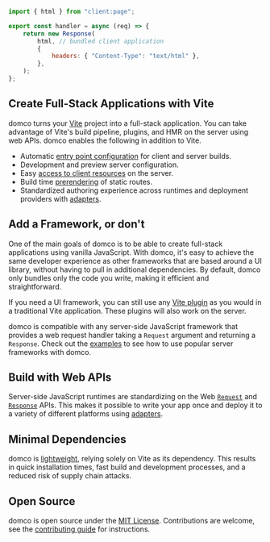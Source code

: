 ```js {1,5}
import { html } from "client:page";

export const handler = async (req) => {
	return new Response(
		html, // bundled client application
		{
			headers: { "Content-Type": "text/html" },
		},
	);
};
```

## Create Full-Stack Applications with Vite

domco turns your [Vite](https://vitejs.dev) project into a full-stack application. You can take advantage of Vite's build pipeline, plugins, and HMR on the server using web APIs. domco enables the following in addition to Vite.

- Automatic [entry point configuration](/tutorial#entry-points) for client and server builds.
- Development and preview server configuration.
- Easy [access to client resources](/tutorial#virtual-modules) on the server.
- Build time [prerendering](/tutorial#prerender) of static routes.
- Standardized authoring experience across runtimes and deployment providers with [adapters](/deploy#adapters).

## Add a Framework, or don't

One of the main goals of domco is to be able to create full-stack applications using vanilla JavaScript. With domco, it's easy to achieve the same developer experience as other frameworks that are based around a UI library, without having to pull in additional dependencies. By default, domco only bundles only the code you write, making it efficient and straightforward.

If you need a UI framework, you can still use any [Vite plugin](https://vitejs.dev/plugins/) as you would in a traditional Vite application. These plugins will also work on the server.

domco is compatible with any server-side JavaScript framework that provides a web request handler taking a `Request` argument and returning a `Response`. Check out the [examples](/examples) to see how to use popular server frameworks with domco.

## Build with Web APIs

Server-side JavaScript runtimes are standardizing on the Web [`Request`](https://developer.mozilla.org/en-US/docs/Web/API/Request) and [`Response`](https://developer.mozilla.org/en-US/docs/Web/API/Response) APIs. This makes it possible to write your app once and deploy it to a variety of different platforms using [adapters](/deploy#adapters).

## Minimal Dependencies

domco is [lightweight](https://npmgraph.js.org/?q=domco), relying solely on Vite as its dependency. This results in quick installation times, fast build and development processes, and a reduced risk of supply chain attacks.

## Open Source

domco is open source under the [MIT License](https://github.com/rossrobino/domco/blob/main/LICENSE.md). Contributions are welcome, see the [contributing guide](https://github.com/rossrobino/domco/blob/main/CONTRIBUTING.md) for instructions.
